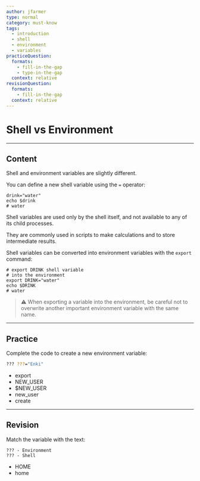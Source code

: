 ```yaml
---
author: jfarmer
type: normal
category: must-know
tags:
  - introduction
  - shell
  - environment
  - variables
practiceQuestion:
  formats:
    - fill-in-the-gap
    - type-in-the-gap
  context: relative
revisionQuestion:
  formats:
    - fill-in-the-gap
  context: relative
---
```


# Shell vs Environment


---

## Content

Shell and environment variables are slightly different.

You can define a new shell variable using the `=` operator:

```shell
drink="water"
echo $drink
# water
```

Shell variables are used only by the shell itself, and not available to any of its child processes. 

They are commonly used in scripts to make calculations and to store intermediate results.

Shell variables can be converted into environment variables with the `export` command:

```shell
# export DRINK shell variable
# into the environment
export DRINK="water"
echo $DRINK
# water
```

> ⚠ When exporting a variable into the environment, be careful not to overwrite another important environment variable with the same name. 


---

## Practice

Complete the code to create a new environment variable:

```bash
??? ???="Enki"
```

- export
- NEW_USER
- $NEW_USER
- new_user
- create


---

## Revision

Match the variable with the text:

```plain-text
??? - Environment 
??? - Shell
```

- HOME
- home
